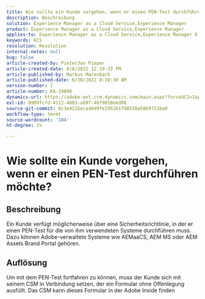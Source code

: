 ```yaml
---
title: Wie sollte ein Kunde vorgehen, wenn er einen PEN-Test durchführen möchte?
description: Beschreibung
solution: Experience Manager as a Cloud Service,Experience Manager
product: Experience Manager as a Cloud Service,Experience Manager
applies-to: Experience Manager as a Cloud Service,Experience Manager 6.5
keywords: KCS
resolution: Resolution
internal-notes: null
bug: false
article-created-by: PieterJan Pieper
article-created-date: 6/8/2022 12:19:33 PM
article-published-by: Markus Marenbach
article-published-date: 6/20/2022 8:28:30 AM
version-number: 1
article-number: KA-19808
dynamics-url: https://adobe-ent.crm.dynamics.com/main.aspx?forceUCI=1&pagetype=entityrecord&etn=knowledgearticle&id=4e30cf3f-25e7-ec11-bb3c-000d3a3bdca6
exl-id: 0909fcfd-4112-4803-a89f-46f9658eed08
source-git-commit: 0c3e421beca46d9fe1952b1f98538a50697216a0
workflow-type: tm+mt
source-wordcount: '104'
ht-degree: 2%

---
```


# Wie sollte ein Kunde vorgehen, wenn er einen PEN-Test durchführen möchte?

## Beschreibung


Ein Kunde verfügt möglicherweise über eine Sicherheitsrichtlinie, in der er einen PEN-Test für die von ihm verwendeten Systeme durchführen muss.
Dazu können Adobe-verwaltete Systeme wie AEMaaCS, AEM MS oder AEM Assets Brand Portal gehören.


## Auflösung


Um mit dem PEN-Test fortfahren zu können, muss der Kunde sich mit seinem CSM in Verbindung setzen, der ein Formular ohne Offenlegung ausfüllt.
Das CSM kann dieses Formular in der Adobe Inside finden
